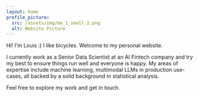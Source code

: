 ```yaml
---
layout: home
profile_picture:
  src: /assets/img/me_1_small_2.png
  alt: Website Picture
---
```


<p>
  Hi! I'm Louis :) 
  I like bicycles.
  Welcome to my personal website.
</p>
<p>
  I currently work as a Senior Data Scientist at an AI Fintech company and try my best to ensure things run well and everyone is happy. My areas of expertise include machine learning, multimodal LLMs in production use-cases, all backed by a solid background in statistical analysis.
</p>
<p>
  Feel free to explore my work and get in touch.
</p>
